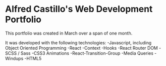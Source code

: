# Alfred Castillo's Web Development Portfolio

This portfolio was created in March over a span of one month.

It was developed with the following technologies:
-Javascript, including Object Oriented Programming
-React
-Context
-Hooks
-React Router DOM
-SCSS / Sass
-CSS3 Animations
-React-Transition-Group
-Media Queries
-Windups
-HTML5